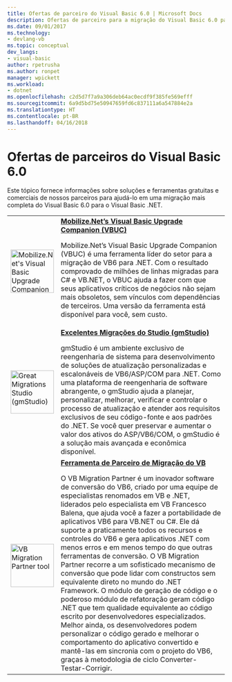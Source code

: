 ```yaml
---
title: Ofertas de parceiro do Visual Basic 6.0 | Microsoft Docs
description: Ofertas de parceiro para a migração do Visual Basic 6.0 para .NET.
ms.date: 09/01/2017
ms.technology:
- devlang-vb
ms.topic: conceptual
dev_langs:
- visual-basic
author: rpetrusha
ms.author: ronpet
manager: wpickett
ms.workload:
- dotnet
ms.openlocfilehash: c2d5d7f7a9a306deb64ac0ecdf9f385fe569efff
ms.sourcegitcommit: 6a9d5bd75e50947659fd6c837111a6a547884e2a
ms.translationtype: HT
ms.contentlocale: pt-BR
ms.lasthandoff: 04/16/2018
---
```

# <a name="visual-basic-60-offers-from-partners"></a>Ofertas de parceiros do Visual Basic 6.0

Este tópico fornece informações sobre soluções e ferramentas gratuitas e comerciais de nossos parceiros para ajudá-lo em uma migração mais completa do Visual Basic 6.0 para o Visual Basic .NET.

<table>
  <tr>
    <td><img src="media/vbuc.png" alt="Mobilize.Net's Visual Basic Upgrade Companion (VBUC)" width="100" /> </td>  
    <td><strong><a href="mobilize-net.md">Mobilize.Net’s Visual Basic Upgrade Companion (VBUC)</a></strong><p> 
Mobilize.Net’s Visual Basic Upgrade Companion (VBUC) é uma ferramenta líder do setor para a migração de VB6 para .NET. Com o resultado comprovado de milhões de linhas migradas para C# e VB.NET, o VBUC ajuda a fazer com que seus aplicativos críticos de negócios não sejam mais obsoletos, sem vínculos com dependências de terceiros. Uma versão da ferramenta está disponível para você, sem custo.</td>
  </tr>
  <tr>
    <td><img src="media/gmstudio.png" alt="Great Migrations Studio (gmStudio)" width="100" /> </td>
    <td><strong><a href="gmstudio.md">Excelentes Migrações do Studio (gmStudio)</a></strong></p> 
gmStudio é um ambiente exclusivo de reengenharia de sistema para desenvolvimento de soluções de atualização personalizadas e escalonáveis de VB6/ASP/COM para .NET.   Como uma plataforma de reengenharia de software abrangente, o gmStudio ajuda a planejar, personalizar, melhorar, verificar e controlar o processo de atualização e atender aos requisitos exclusivos de seu código-fonte e aos padrões do .NET.  Se você quer preservar e aumentar o valor dos ativos do ASP/VB6/COM, o gmStudio é a solução mais avançada e econômica disponível. </td> 
  </tr>
  <tr>
    <td><img src="media/migrationvb.jpg" alt="VB Migration Partner tool" width="100" /></td>
    <td><strong><a href="http://vbmigration.com">Ferramenta de Parceiro de Migração do VB</a></strong></p>O VB Migration Partner é um inovador software de conversão do VB6, criado por uma equipe de especialistas renomados em VB e .NET, liderados pelo especialista em VB Francesco Balena, que ajuda você a fazer a portabilidade de aplicativos VB6 para VB.NET ou C#. Ele dá suporte a praticamente todos os recursos e controles do VB6 e gera aplicativos .NET com menos erros e em menos tempo do que outras ferramentas de conversão. O VB Migration Partner recorre a um sofisticado mecanismo de conversão que pode lidar com constructos sem equivalente direto no mundo do .NET Framework. O módulo de geração de código e o poderoso módulo de refatoração geram código .NET que tem qualidade equivalente ao código escrito por desenvolvedores especializados. Melhor ainda, os desenvolvedores podem personalizar o código gerado e melhorar o comportamento do aplicativo convertido e mantê-las em sincronia com o projeto do VB6, graças à metodologia de ciclo Converter-Testar-Corrigir.</td>
  </tr>
</table>
